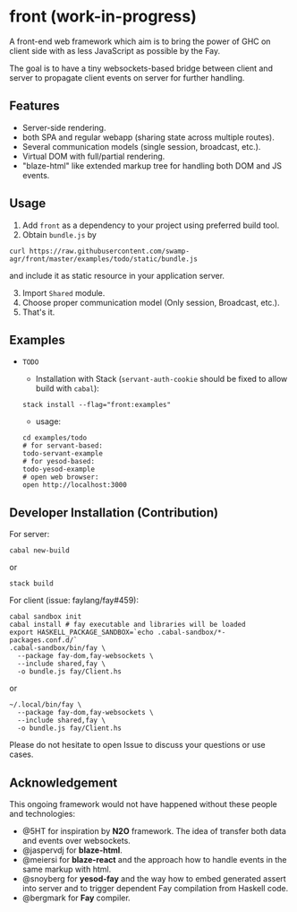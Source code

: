 # front (work-in-progress)

A front-end web framework which aim is to bring the power of GHC on client side with as less JavaScript as possible by the Fay.

The goal is to have a tiny websockets-based bridge between client and server to propagate client events on server for further handling.

## Features

- Server-side rendering.
- both SPA and regular webapp (sharing state across multiple routes).
- Several communication models (single session, broadcast, etc.).
- Virtual DOM with full/partial rendering.
- "blaze-html" like extended markup tree for handling both DOM and JS events.

## Usage

1. Add `front` as a dependency to your project using preferred build tool.
2. Obtain `bundle.js` by

```
curl https://raw.githubusercontent.com/swamp-agr/front/master/examples/todo/static/bundle.js
```

and include it as static resource in your application server. 

3. Import `Shared` module.
4. Choose proper communication model (Only session, Broadcast, etc.).
5. That's it.

## Examples

- `TODO`

  - Installation with Stack (`servant-auth-cookie` should be fixed to allow build with `cabal`):
  ```
  stack install --flag="front:examples"
  ```
  - usage:
  ```
  cd examples/todo
  # for servant-based:
  todo-servant-example
  # for yesod-based:
  todo-yesod-example
  # open web browser:
  open http://localhost:3000
  ```

## Developer Installation (Contribution)

For server:

```
cabal new-build
```

or

```
stack build
```

For client (issue: faylang/fay#459):

```
cabal sandbox init
cabal install # fay executable and libraries will be loaded
export HASKELL_PACKAGE_SANDBOX=`echo .cabal-sandbox/*-packages.conf.d/`
.cabal-sandbox/bin/fay \
  --package fay-dom,fay-websockets \
  --include shared,fay \
  -o bundle.js fay/Client.hs
```

or

```
~/.local/bin/fay \
  --package fay-dom,fay-websockets \
  --include shared,fay \
  -o bundle.js fay/Client.hs
```

Please do not hesitate to open Issue to discuss your questions or use cases.

## Acknowledgement

This ongoing framework would not have happened without these people and technologies:

- @5HT for inspiration by **N2O** framework. The idea of transfer both data and events over websockets.
- @jaspervdj for **blaze-html**.
- @meiersi for **blaze-react** and the approach how to handle events in the same markup with html.
- @snoyberg for **yesod-fay** and the way how to embed generated assert into server
and to trigger dependent Fay compilation from Haskell code.
- @bergmark for **Fay** compiler.